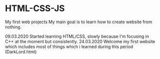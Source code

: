 # HTML-CSS-JS
My first web projects 
My main goal is to learn how to create website from nothing.

09.03.2020 Started learning HTML/CSS, slowly because I'm focusing in C++ at the moment but consistently.
24.03.2020 Welcome my first website which includes most of things which i learned during this period (DarkLord.html)
